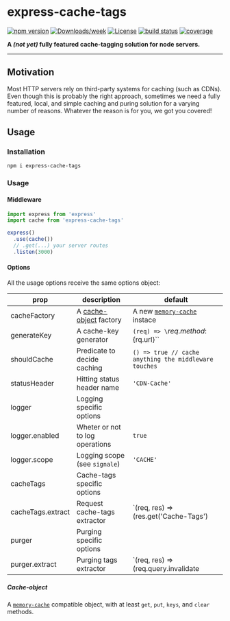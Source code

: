 # express-cache-tags

[![npm version](https://img.shields.io/npm/v/express-cache-tags.svg?style=flat-square)](https://www.npmjs.com/package/express-cache-tags)
[![Downloads/week](https://img.shields.io/npm/dw/express-cache-tags.svg)](https://npmjs.org/package/express-cache-tags)
[![License](https://img.shields.io/npm/l/express-cache-tags.svg)](https://github.com/TallerWebSolutions/express-cache-tags/blob/master/package.json)
[![build status](https://img.shields.io/travis/TallerWebSolutions/express-cache-tags/master.svg?style=flat-square)](https://travis-ci.org/TallerWebSolutions/express-cache-tags)
[![coverage](https://img.shields.io/codecov/c/github/TallerWebSolutions/express-cache-tags.svg?style=flat-square)](https://codecov.io/github/TallerWebSolutions/express-cache-tags)

**A _(not yet)_ fully featured cache-tagging solution for node servers.**

---

## Motivation

Most HTTP servers rely on third-party systems for caching (such as CDNs). Even though this is probably the right approach, sometimes we need a fully featured, local, and simple caching and puring solution for a varying number of reasons. Whatever the reason is for you, we got you covered!

## Usage

### Installation

```
npm i express-cache-tags
```

### Usage

#### Middleware

```js
import express from 'express'
import cache from 'express-cache-tags'

express()
  .use(cache())
  // .get(...) your server routes
  .listen(3000)
```

#### Options

All the usage options receive the same options object:

| prop              | description                             | default                                                                  |
| ----------------- | --------------------------------------- | ------------------------------------------------------------------------ |
| cacheFactory      | A [cache-object](#cache-object) factory | A new [`memory-cache`](https://github.com/ptarjan/node-cache) instace    |
| generateKey       | A cache-key generator                   | `(req) => \`${req.method}:${rq.url}\``                                   |
| shouldCache       | Predicate to decide caching             | `() => true // cache anything the middleware touches`                    |
| statusHeader      | Hitting status header name              | `'CDN-Cache'`                                                            |
| logger            | Logging specific options                |                                                                          |
| logger.enabled    | Wheter or not to log operations         | `true`                                                                   |
| logger.scope      | Logging scope (see `signale`)           | `'CACHE'`                                                                |
| cacheTags         | Cache-tags specific options             |                                                                          |
| cacheTags.extract | Request cache-tags extractor            | `(req, res) => (res.get('Cache-Tags') || '').split(',').filter(Boolean)` |
| purger            | Purging specific options                |                                                                          |
| purger.extract    | Purging tags extractor                  | `(req, res) => (req.query.invalidate || '').split(',').filter(Boolean)`  |

##### Cache-object

A [`memory-cache`](https://github.com/ptarjan/node-cache) compatible object, with at least `get`, `put`, `keys`, and `clear` methods.
